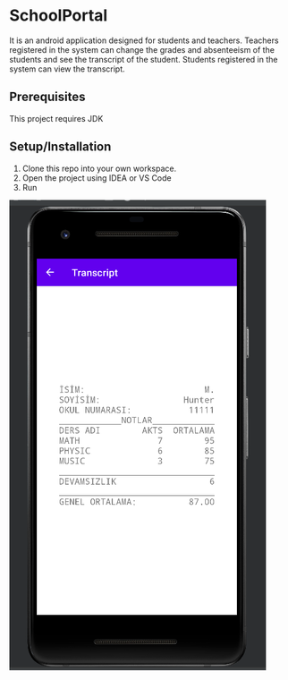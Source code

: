 # SchoolPortal
It is an android application designed for students and teachers. Teachers registered in the system can change the grades and absenteeism of the students and see the transcript of the student. Students registered in the system can view the transcript.

## Prerequisites
This project requires JDK

## Setup/Installation
1. Clone this repo into your own workspace.
2. Open the project using IDEA or VS Code
3.  Run


![SchoolPortal transcript](res/transcript.png)